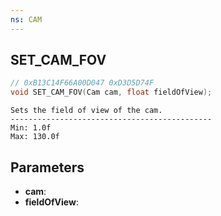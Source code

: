 ```yaml
---
ns: CAM
---
```

## SET_CAM_FOV

```c
// 0xB13C14F66A00D047 0xD3D5D74F
void SET_CAM_FOV(Cam cam, float fieldOfView);
```

```
Sets the field of view of the cam.  
---------------------------------------------  
Min: 1.0f  
Max: 130.0f  
```

## Parameters
* **cam**: 
* **fieldOfView**: 

